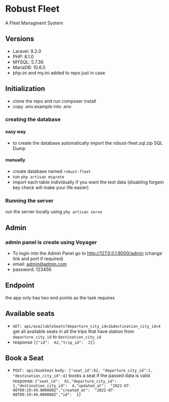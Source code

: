 # Robust Fleet

A Fleet Managment System

## Versions

- Laravel: 9.2.0
- PHP: 8.1.0
- MYSQL: 5.7.36
- MariaDB: 10.6.5
- php.ini and my.ini added to repo just in case

## Initialization

- clone the repo and run composer install
- copy .env.example into .env

### creating the database

#### easy way

- to create the database automatically import the robust-fleet.sql.zip SQL Dump

#### manually

- create database named `robust-fleet`
- run `php artisan migrate`
- import each table individually if you want the test data (disabling forgein key check will make your life easier)

### Running the server

run the server locally using `php artisan serve`

## Admin

### admin panel is create using Voyager

- To login into the Admin Panel go to <http://127.0.0.1:8000/admin> (change link and port if required)
- email: admin@admin.com
- password: 123456

## Endpoint

 the app only has two end points as the task requires

## Available seats

- `GET: api/availableSeats?departure_city_id=1&destination_city_id=4`
get all available seats in all the trips that have station from  `departure_city_id` to `destination_city_id`
- response `[{"id":  62,"trip_id":  2}]`

## Book a Seat

- `POST: api/bookSeat` `body: {"seat_id":62, "departure_city_id":1, "destination_city_id":4}`
books a seat if the passed data is valid
response: `{"seat_id":  61,"departure_city_id":  1,"destination_city_id":  4,"updated_at":  "2022-07-08T09:19:49.000000Z","created_at":  "2022-07-08T09:19:49.000000Z","id":  1}`
